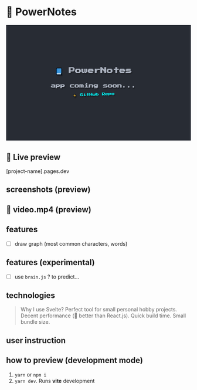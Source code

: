 # 📘 PowerNotes

![preview](preview.png)

## 👀 Live preview

[project-name].pages.dev

## screenshots (preview)

## 🎥 video.mp4 (preview)

## features

- [ ] draw graph (most common characters, words)

## features (experimental)

- [ ] use `brain.js` ? to predict... 

## technologies

> Why I use Svelte? Perfect tool for small personal hobby projects. Decent performance (🙉 better than React.js). Quick build time. Small bundle size.

## user instruction

## how to preview (development mode)

1. `yarn` or `npm i`
2. `yarn dev`. Runs **vite** development
